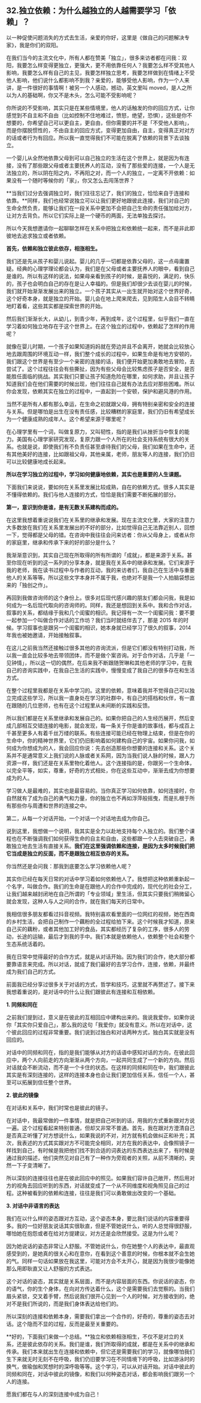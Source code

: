 ## 32.独立依赖：为什么越独立的人越需要学习「依赖」？
以一种促使问题消失的方式去生活，亲爱的你好，这里是《做自己的问题解决专家》，我是你们的双阳。


在我们当今的主流文化中，所有人都在赞美「独立」，很多来访者都在问我：双阳，我要怎么样变得更独立，更强大，更不用依靠任何人？我要怎么样不受其他人影响，我要怎么样有自己的主见，我要怎样独立思考，我要怎样做到在情绪上不受他人影响，他们说什么都影响不到我？亲爱的，能够受他人影响，作为一个人来讲，是一件很好的事情啊！被另一个人感动，撼动，英文里叫 moved，是人之所以为人的基础啊，你又不是木头，怎么可能不受影响呢？


你所说的不受影响，其实只是在某些情境里，他人的话触发的你的回应方式，让你感觉到不自主和不自由（比如控制不住地难过，愤怒，绝望，恐惧），这些是你不想要的，你希望自己可以更自主，更自由，但你需要的并不是「不受他人影响」，而是你摆脱惯性的，不由自主的回应方式，变得更加自由，自主，变得真正对对方的话或者行为有回应。所以我一直觉得我们不可能在脱离了依赖的背景下去谈独立。


一个婴儿从全然地依靠父母到可以自己独立的生活在这个世界上，就是因为有连接，没有了那些跟父母或者主要抚养人的互动，没有了那些爱的连接，一个人是无法独立的，所以阴在阳之内，不再阳之对，而一个人的独立，一定离不开依赖：如果没有一个随时等候你的「家」，你又怎么去闯荡世界？


**当我们过分去强调独立时，我们往往忘记了，我们的独立，恰恰来自于连接和依靠。**同样，我们也经常说独立可以让我们更好地跟彼此连接，我们对自己的生命全然负责，能够让我们在一段关系中更加不会把自己生命的责任强加给对方，让对方去背负。所以它们实际上是一个硬币的两面，无法单独去探讨。


所以今天我想邀请你一起聊聊怎样在关系中把独立和依赖统一起来，而不是非此即彼地去追求独立或者依赖。


**首先，依赖和独立彼此依存，相涨相生。**


我们还是先从孩子和婴儿说起。婴儿的几乎一切都是依靠父母的，这一点毋庸置疑。经典的心理学理论都会认为，我们是在父母或者主要抚养人的眼中，看到自己是谁的。所以有这样的说法，如果母亲看到孩子的时候，是喜悦的，满足的，快乐的，孩子也会明白自己的存在是让人幸福的。但是我们却很少去谈在婴儿的时候，我们就开始渐渐发展出来的独立。一个孩子其实从一出生就开始对这个世界好奇，这个好奇本身，就是独立的开始。婴儿会在地上爬来爬去，见到陌生人会目不转睛地盯着看，这些其实都是探索世界的开始。


然后我们渐渐长大，从幼儿，到青少年，再到成年，这个过程里，似乎我们一直在学习着如何独立地存在于这个世界上。在这个独立的过程中，依赖起了怎样的作用呢？


就像在婴儿时期，一个孩子如果知道妈妈就在旁边并且不会离开，她就会比较放心地去跟周围的环境互动一样，我们整个成长的过程中，如果生命是有地方安顿的，我们跟这个世界是有至少一个亲密的连接的话，我们便开始更加勇敢地去冒险，去尝试了。这个过程往往会有些撕扯，因为有些父母会比较焦虑孩子是否安全，是否能胜任面临的挑战。其实我们只要让孩子知道危险在哪里，如何求助，并且让孩子知道我们会在他们需要的时候出现，他们往往自己就有办法去应对那些困难。所以你会发现，依赖其实在独立的过程中，一直起到一个安顿，保护和避风港的作用。


当然不是所有人都有那么幸运，在生命之初就跟父母，拥有特别亲密和安全的连接与关系。但是哪怕是出生在没有责任感，比较糟糕的家庭里，我们仍旧有希望成长为一个健康成熟的成年人。这个希望来源于哪里呢？


在心理学里有一个词，叫做复原力，又叫韧性，指的是我们从挫折当中恢复的能力。美国有心理学家研究发现，复原力跟一个人所在的社会支持系统有很大的关系。也就是说，即使我们有不负责任甚至虐待我们的父母，我们如果在生命中，还有其他美好的连接，比如跟祖父母，其他亲属，老师，朋友等人的连接，我们仍旧可以比较健康地成长起来。


**所以在学习独立的过程中，学习如何健康地依赖，其实也是重要的人生课题。**


下面我们来说说，要如何在关系里发展比较成熟，自在的依赖方式。很多人其实是不懂得依赖的。我们与他人连接的方式，恰恰是我们需要不断拓展的部分。


**第一，意识到你是谁，是有无数关系建构而成的。**


在这里我想着重说说我们在关系里的继承和发展。现在主流文化里，大家的注意力大多数放在我们在关系里发展出的不好的部分，比如觉得自己无法靠近别人，回想一下，觉得都是父母的错。在咨询中我往往会问来访者：你从父母身上，或者从你的家庭里，继承和传承下来的好的部分是什么？


我渐渐意识到，其实自己现在所取得的所有所谓的「成就」，都是来源于关系。甚至你现在听到的这一系列的分享本身，就是我在关系中的继承和发展。它们来源于我的老师，我在读书过程中与作者的互动，我的来访者们，我自己在生活中与重要他人的关系等等。所以这些文字本身并不属于我，也绝对不是我一个人拍脑袋想出来的「独创之作」。


再回到我做咨询师的这个身份上。很多对后现代感兴趣的朋友们都会问我，我是如何成为一名后现代取向的咨询师的。同样，我还是想回到关系中。我和合作对话，叙事的关系，都结缘于我和几个闺蜜的相识。我记得有一次一个闺蜜问我：要不要一起参加一个叫做合作对话的工作坊？我们当时就结伴去了，那是 2015 年的时候。学习叙事也是跟另一个闺蜜的相识，她本身就已经学习了很久的叙事，2014 年我也被她邀请，开始接触叙事。


在这儿之前我当然还接触过很多其他的咨询流派，但是它们都没有特别打动我，所以我一直会比较多地去带领团体，而不是做个案咨询。对于合作对话，几乎是「一见钟情」，所以这一切的偶然，在后来我不断跟随贺琳和其他老师的学习中，在我自己的咨询实践中，在我自己生活的实践中，慢慢变成了我自己的很多存在和生活方式。


在整个过程里我都是在关系中学习的。这里的依赖，意味着我并不觉得自己可以独立完成这些学习，所以我一直身处在学习的社群中，有自己的搭档和伙伴，有一直在跟随的几位恩师，也有在这个过程里从未间断的实践和反馈。


所以我们都是在关系里继承和发展自己的。如果你把自己的人生经历展开，然后变成几部相互交错连接的电影，就会发现，每一条关于你是谁的故事线，都与成百上千甚至更多人有着千丝万缕的联系。有些连接可能已经在物理上结束，但是在你的生命中，你的精神世界里，它们仍旧影响着如何建构自己的宇宙。如果你问我，如何成为你想成为的人，我会回应你说：先去创造那些你想要的连接和关系。这个关系并不是通常意义上我们说的人脉或者关系网，因为当我们说人脉的时候，跟人力资源一样，我们还是在关系里物化着他人。这个连接指的是，你跟另一个生命体，以完全平等，如实，尊重，好奇的方式相处，你在这些互动中，渐渐去成为你想要成为的人。


学习做人是最难的，其实也是最容易的。当你真正学习如何依靠，如何连接时，你自然就有了成为自己的勇气和力量，你的独立也不再如浮萍般摇曳，而是扎根于所有那些你与周遭和世界的连接之中。


第二，从每一个对话开始，一个对话一个对话地去成为你自己。


说到这里，我想做一个说明，我其实是全力以赴地支持每个人独立的。我们整个课程也在不断强调我们如何获得生命的自主和自由，这些都跟一个人去突破自己，勇敢独立地去生活有直接关系。**我们在这里强调依赖和连接，是因为太多时候我们把它当成是独立的反面，而不是跟独立相互依存的关系。**


你当然还是会问我：那我到底要怎么学习依赖他人呢？


其实你已经在每天日常的对话中学习着如何依赖他人了。我想把这种依赖重新起一个名字，叫做合作。我们的生命是在跟他人的合作中完成的，现代化的社会分工，让我们越来越封闭地在自己所谓的「专业领域」里生活，但其实只要我们稍微留心就会发现，这种人与人之间的合作，就在我们每天的日常中。


我相信很多朋友都看过抖音视频。我特别喜欢看里面的一位网红的视频，她在西南的乡村生活，会把自己制作一个藕粉的全过程给拍下来。这个时候我才知道，原来自己买的藕粉，或者其他加工好的食品，其实都经历了复杂的工序，很多人的劳动，长途的运输，最后才到我的手中。我们本就是依赖他人，依赖整个社会和整个生态系统活着的。


我在日常中觉得最好的合作方式，就是从对话开始。因为我们的合作，绝大部分都要靠语言来完成。所以对话，就成了我们最好的去学习合作，连接，依赖，并最终成为我们自己的方式。


前面我已经分享过很多关于对话的方式，哲学和技巧，这里就不再赘述了。接下来我想着重说的，是对话中的什么让我们跟彼此有连接和互相依赖。


**1. 同频和同在**


之前我们提到过，意义是在彼此的互相回应中建构出来的。我说我爱你，如果你说你「其实你只爱自己」，那么我的这句「我爱你」就没有意义。所以在对话中，这个彼此回应的过程非常重要。我们说到过独白和对话两种方式，独白其实就是没有回应的。


对话中的同频和同在，指的是我们能够从对方的话语中感知对话的方向，在彼此回应中，两个人向前走的方向渐渐从两个方向，一起共同生成了一个新的方向。然后对话就会不断流动，而不是一个卡住的状态。在这样的同频和同在中，我们跟彼此其实是有深刻连接的，这样的连接本身也会让我们更加信任关系，信任一个人，甚至可以拓展到信任整个世界。


**2. 彼此的镜像**


在对话和关系中，我们时常也是彼此的镜子。


在对话中，我最常做的一件事情，就是把自己听到的话，用我的方式重新跟对方说一遍。这个过程看起来特别普通，但却又非常不普通。首先，我在跟对方澄清自己是否真正听懂了对方想说什么，如果我说的不对，对方就有机会做纠正和补充；其次，我表述的方式其实跟对方不可能完全相同，对方在我的表达中，会像照镜子一样找到自己，有时候是我把他们找不到合适的词表达的东西表达出来了，有时候是通过我的描述，他们突然见对自己有了一种作为旁观者的关照，从前不清晰的，突然一下子变清晰了。


所以深刻的连接往往也是在彼此回应中的照见。如果我们容许自己敞开，然后用对方的视角去回应听到的东西，对话就变成了一个从不同维度和视角照见自己的过程。这种被看到的依赖和连接，往往是我们可以勇敢做出改变的一个基础。


**3. 对话中非语言的表达**


我们在以什么样的姿态跟对方互动，这个姿态本身，要比我们说话的内容重要得多。我的一位好朋友说话其实很耿直，但是不管她说什么，听的人总觉得很舒服，哪怕她在抱怨或者在给对方提建议，对方还是会欣然接受。这是为什么呢？


因为她说话的姿态非常让人舒服。不管她说什么，你在她整个人的表达中，最直观感受到的，是她真的很关心和在意你，在看到这个善意的时候，你根本就不会生她的气。同样一句话如果放在我这里，可能对方会不太开心，就是因为我很少能像她那么用即耿直又让人舒服的方式表达。


这个对话的姿态，其实就是关系层面，而不是内容层面的东西。你说话的姿态，你的语气，你的生个身体，在向对方传达着什么，这个是需要我们去觉察的。当我们眉头紧锁，交叉着手臂，然后说我们很开心见到一个人的时候，对方接收到的，绝对不是我们所说的，而是我们身体表达给他们的。


所以深刻的连接和依赖本身，需要我们拿出一个合作的，好奇的，尊重的姿态去对话。这个隐而不显的过程，反而是最至关重要的。


**好的，下面我们来做一个总结。**独立和依赖相涨相生，不仅不是对立的关系，还是彼此依存的关系。我们是谁，我们所取得的成就，都是在关系中的继承和传承。我们本来就出生在连接和依赖中，但它还是需要我们的学习，就像哪怕我们生下来就无时无刻不在呼吸，我们仍旧要学习在不同情境下的呼吸，比如游泳时的换气，做瑜伽和冥想时的深呼吸等等。这个学习，可以从对话开始。对话中彼此的同频和同在，对话中彼此的镜像，和我们以何种姿态对话，都会影响我们跟另一个人的连接。


愿我们都在与人的深刻连接中成为自己！

